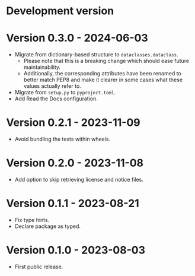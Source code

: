 # Development version

# Version 0.3.0 - 2024-06-03

* Migrate from dictionary-based structure to `dataclasses.dataclass`.
  * Please note that this is a breaking change which should ease future maintainability.
  * Additionally, the corresponding attributes have been renamed to better match PEP8
    and make it clearer in some cases what these values actually refer to. 
* Migrate from `setup.py` to `pyproject.toml`.
* Add Read the Docs configuration.

# Version 0.2.1 - 2023-11-09

* Avoid bundling the tests within wheels.

# Version 0.2.0 - 2023-11-08

* Add option to skip retrieving license and notice files.

# Version 0.1.1 - 2023-08-21

* Fix type hints.
* Declare package as typed.

# Version 0.1.0 - 2023-08-03

* First public release.
